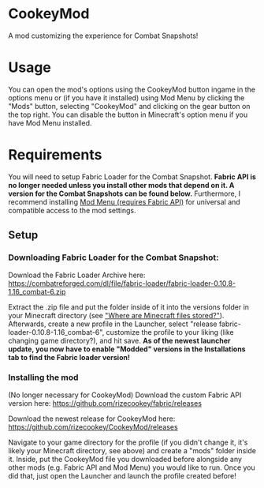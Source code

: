 # CookeyMod
A mod customizing the experience for Combat Snapshots!

# Usage
You can open the mod's options using the CookeyMod button ingame in the options menu or (if you have it installed) using Mod Menu by clicking the "Mods" button, selecting "CookeyMod" and clicking on the gear button on the top right.
You can disable the button in Minecraft's option menu if you have Mod Menu installed.

# Requirements
You will need to setup Fabric Loader for the Combat Snapshot.
**Fabric API is no longer needed unless you install other mods that depend on it. A version for the Combat Snapshots can be found below.**
Furthermore, I recommend installing [Mod Menu (requires Fabric API)](https://www.curseforge.com/minecraft/mc-mods/modmenu) for universal and compatible access to the mod settings.

## Setup
### Downloading Fabric Loader for the Combat Snapshot:
Download the Fabric Loader Archive here:
https://combatreforged.com/dl/file/fabric-loader/fabric-loader-0.10.8-1.16_combat-6.zip

Extract the .zip file and put the folder inside of it into the versions folder in your Minecraft directory (see ["Where are Minecraft files stored?"](https://help.minecraft.net/hc/en-us/articles/360035131551-Where-are-Minecraft-files-stored-)).
Afterwards, create a new profile in the Launcher, select "release fabric-loader-0.10.8-1.16_combat-6", customize the profile to your liking (like changing game directory?), and hit save.
**As of the newest launcher update, you now have to enable "Modded" versions in the Installations tab to find the Fabric loader version!**

### Installing the mod
(No longer necessary for CookeyMod) Download the custom Fabric API version here:
https://github.com/rizecookey/fabric/releases

Download the newest release for CookeyMod here: 
https://github.com/rizecookey/CookeyMod/releases

Navigate to your game directory for the profile (if you didn't change it, it's likely your Minecraft directory, see above) and create a "mods" folder inside it. Inside, put the CookeyMod file you downloaded before alongside any other mods (e.g. Fabric API and Mod Menu) you would like to run. Once you did that, just open the Launcher and launch the profile created before!
